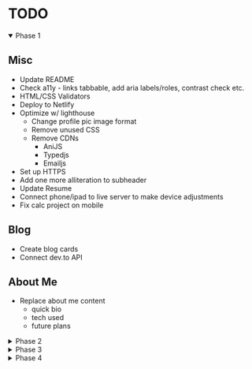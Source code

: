 # TODO

<details open>

  <summary>Phase 1</summary>

## Misc

- Update README
- Check a11y - links tabbable, add aria labels/roles, contrast check etc.
- HTML/CSS Validators
- Deploy to Netlify
- Optimize w/ lighthouse
  - Change profile pic image format
  - Remove unused CSS
  - Remove CDNs
    - AniJS
    - Typedjs
    - Emailjs
- Set up HTTPS
- Add one more alliteration to subheader
- Update Resume
- Connect phone/ipad to live server to make device adjustments
- Fix calc project on mobile

## Blog

- Create blog cards
- Connect dev.to API

## About Me

- Replace about me content
  - quick bio
  - tech used
  - future plans

</details>

<details>

  <summary>Phase 2</summary>

## Nav

- add a light mode toggle
- add resume button

## Projects

- Add more details about each project
  - add text on hover similar to [this](https://mattfarley.ca/)
    - link for source and link for app
  - add accordion on mobile

</details>

<details>

  <summary>Phase 3</summary>

- Migrate to React
- Add testing

</details>

<details>

  <summary>Phase 4</summary>

- Add Gatsby

 </details>
